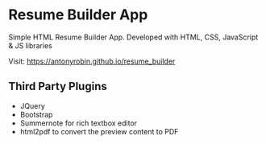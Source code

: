 # Resume Builder App
Simple HTML Resume Builder App.
Developed with HTML, CSS, JavaScript & JS libraries

Visit: https://antonyrobin.github.io/resume_builder

## Third Party Plugins
* JQuery
* Bootstrap
* Summernote for rich textbox editor
* html2pdf to convert the preview content to PDF